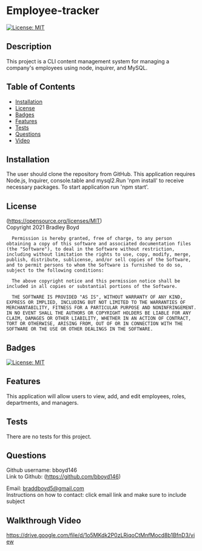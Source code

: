 # Employee-tracker
 
[![License: MIT](https://img.shields.io/badge/License-MIT-yellow.svg)](https://opensource.org/licenses/MIT)

## Description
This project is a CLI content management system for managing a company's employees using node, inquirer, and MySQL.

## Table of Contents

- [Installation](#Installation)
- [License](#License)
- [Badges](#Badges)
- [Features](#Features)
- [Tests](#Tests)
- [Questions](#Questions)
- [Video](#Walkthrough-Video)

## Installation 
The user should clone the repository from GitHub. This application requires Node.js, Inquirer, console.table and mysql2.Run 'npm install' to receive necessary packages. To start application run 'npm start'.

## License 
(https://opensource.org/licenses/MIT)  
   Copyright 2021 Bradley Boyd

      Permission is hereby granted, free of charge, to any person obtaining a copy of this software and associated documentation files (the "Software"), to deal in the Software without restriction, including without limitation the rights to use, copy, modify, merge, publish, distribute, sublicense, and/or sell copies of the Software, and to permit persons to whom the Software is furnished to do so, subject to the following conditions:
      
      The above copyright notice and this permission notice shall be included in all copies or substantial portions of the Software.
      
      THE SOFTWARE IS PROVIDED "AS IS", WITHOUT WARRANTY OF ANY KIND, EXPRESS OR IMPLIED, INCLUDING BUT NOT LIMITED TO THE WARRANTIES OF MERCHANTABILITY, FITNESS FOR A PARTICULAR PURPOSE AND NONINFRINGEMENT. IN NO EVENT SHALL THE AUTHORS OR COPYRIGHT HOLDERS BE LIABLE FOR ANY CLAIM, DAMAGES OR OTHER LIABILITY, WHETHER IN AN ACTION OF CONTRACT, TORT OR OTHERWISE, ARISING FROM, OUT OF OR IN CONNECTION WITH THE SOFTWARE OR THE USE OR OTHER DEALINGS IN THE SOFTWARE.

## Badges
[![License: MIT](https://img.shields.io/badge/License-MIT-yellow.svg)](https://opensource.org/licenses/MIT)

## Features
This application will allow users to view, add, and edit employees, roles, departments, and managers.

## Tests
There are no tests for this project.

## Questions
Github username: bboyd146  
Link to Github: (https://github.com/bboyd146)  

Email: braddboyd5@gmail.com  
Instructions on how to contact: click email link and make sure to include subject  

## Walkthrough Video
https://drive.google.com/file/d/1o5MKdk2P0zLRiqoCtMnfMocd8b1BfnD3/view
